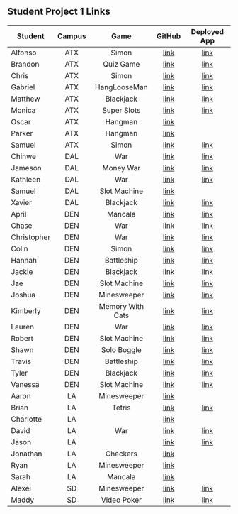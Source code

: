 ## Student Project 1 Links

| Student | Campus | Game | GitHub | Deployed App |
|---|:---:|:---:|:---:|:---:|
| Alfonso | ATX | Simon | [link](https://github.com/acostade29/simonsays) | [link](https://acostade29.github.io/simonsays/) |
| Brandon | ATX | Quiz Game | [link](https://github.com/BSacco0674/Quizgame) | [link](https://bsacco0674.github.io/Quizgame/) |
| Chris | ATX | Simon | [link](https://github.com/ChrisChroma/Skull-Kid-Says) | [link](https://chrischroma.github.io/Skull-Kid-Says/) |
| Gabriel | ATX | HangLooseMan | [link](https://github.com/GabiVarella/unit-1-project) | [link](https://gabivarella.github.io/unit-1-project/) |
| Matthew | ATX | Blackjack | [link](https://github.com/MJMoquin/GA-Blackjack) | [link](https://mjmoquin.github.io/GA-Blackjack/) |
| Monica | ATX | Super Slots | [link](https://github.com/monicamartinez64/super-slots) | [link](https://monicamartinez64.github.io/super-slots/) |
| Oscar | ATX | Hangman | [link](https://github.com/oscar1005/Hangman) |  |
| Parker | ATX | Hangman | [link](https://github.com/ParkerOHeeron/Hangman) |  |
| Samuel | ATX | Simon | [link](https://github.com/samueltrahan/SImon) | [link](https://samueltrahan.github.io/SImon/) |
| Chinwe | DAL | War | [link](https://github.com/chinwe2020/war) | [link](https://chinwe2020.github.io/war/) |
| Jameson | DAL | Money War | [link](https://github.com/Jaice561/Jaice) | [link](https://jaice561.github.io/ALBOU/) |
| Kathleen | DAL | War | [link](https://github.com/kstick9210/War-Card-Game) | [link](https://kstick9210.github.io/War-Card-Game/) |
| Samuel | DAL | Slot Machine | [link](https://github.com/salmon117/slot-machine-game) |  |
| Xavier | DAL | Blackjack | [link](https://github.com/xaviermarquez1991/project-1) | [link](https://xaviermarquez1991.github.io/project-1/) |
| April | DEN | Mancala | [link](https://github.com/aprilkrgonzales/mancala-browser-game) | [link](https://aprilkrgonzales.github.io/mancala-browser-game/) |
| Chase | DEN | War | [link](https://github.com/chasewri/war-card-game) | [link](https://chasewri.github.io/war-card-game/) |
| Christopher | DEN | War | [link](https://github.com/Chris-Violante/War-Game-Project-1) | [link](https://chris-violante.github.io/War-Game-Project-1/) |
| Colin | DEN | Simon | [link](https://github.com/colin96man/project-simon) | [link](https://colin96man.github.io/project-simon/) |
| Hannah | DEN | Battleship | [link](https://github.com/hannahbrantley/Battleship) | [link](https://hannahbrantley.github.io/Battleship/) |
| Jackie | DEN | Blackjack | [link](https://github.com/JackieZoloo/blackJack) | [link](https://jackiezoloo.github.io/blackJack/) |
| Jae | DEN | Slot Machine | [link](https://github.com/Hoodieee/Slot-Machine-Game) | [link](https://hoodieee.github.io/Slot-Machine-Game/) |
| Joshua | DEN | Minesweeper | [link](https://github.com/jfernnn/Minesweeper-P1) | [link](https://jfernnn.github.io/Minesweeper-P1/) |
| Kimberly | DEN | Memory With Cats | [link](https://github.com/kimberlyalord/memory-with-cats) | [link](https://kimberlyalord.github.io/memory-with-cats/) |
| Lauren | DEN | War | [link](https://github.com/laurenmengert/A-Game-Of-War) | [link](https://laurenmengert.github.io/A-Game-Of-War/) |
| Robert | DEN | Slot Machine | [link](https://github.com/rperillo1/Slot-Machine) | [link](https://rperillo1.github.io/Slot-Machine/) |
| Shawn | DEN | Solo Boggle | [link](https://github.com/sgluchacki/solo-boggle) | [link](https://sgluchacki.github.io/solo-boggle/) |
| Travis | DEN | Battleship | [link](https://github.com/TCashion/battleship) | [link](https://tcashion.github.io/battleship/) |
| Tyler | DEN | Blackjack | [link](https://github.com/tawlur/Project-1-BlackJack) | [link](https://tawlur.github.io/Project-1-BlackJack/) |
| Vanessa | DEN | Slot Machine | [link](https://github.com/vanessalarsen33/Slot-machine) | [link](https://vanessalarsen33.github.io/Slot-machine/) |
| Aaron | LA | Minesweeper | [link](https://github.com/asmith-asmith/minesweeper) |  |
| Brian | LA | Tetris | [link](https://github.com/irritas/tetris) | [link](https://irritas.github.io/tetris/) |
| Charlotte | LA |  | [link](https://github.com/charlottepak/project1) |  |
| David | LA | War | [link](https://github.com/davesheinbein/War-game) | [link](https://davesheinbein.github.io/War-game/) |
| Jason | LA |  | [link](https://github.com/jhur91/project1) | [link](https://jhur91.github.io/project1/) |
| Jonathan | LA | Checkers | [link](https://github.com/Thornathan/Checkers-Project-1) |  |
| Ryan | LA | Minesweeper | [link](https://github.com/NaryxHaxns/Jabberwocky-Sweeper-Project-1) |  |
| Sarah | LA | Mancala | [link](https://github.com/slrosky/mancala-game-project) |  |
| Alexei | SD | Minesweeper | [link](https://github.com/audarbe/minesweeper) | [link](https://audarbe.github.io/minesweeper/) |
| Maddy | SD | Video Poker | [link](https://github.com/madeleinemarie/Video-Poker-Game) | [link](https://madeleinemarie.github.io/Video-Poker-Game/) |
